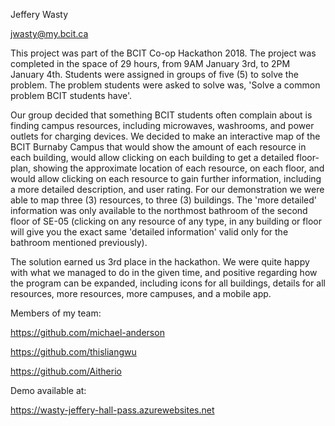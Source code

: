 Jeffery Wasty

jwasty@my.bcit.ca

This project was part of the BCIT Co-op Hackathon 2018. The project was completed in the space of 29 hours, from 9AM January 3rd, to 2PM January 4th. Students were assigned in groups of five (5) to solve the problem. The problem students were asked to solve was, 'Solve a common problem BCIT students have'. 

Our group decided that something BCIT students often complain about is finding campus resources, including microwaves, washrooms, and power outlets for charging devices. We decided to make an interactive map of the BCIT Burnaby Campus that would show the amount of each resource in each building, would allow clicking on each building to get a detailed floor-plan, showing the approximate location of each resource, on each floor, and would allow clicking on each resource to gain further information, including a more detailed description, and user rating. For our demonstration we were able to map three (3) resources, to three (3) buildings. The 'more detailed' information was only available to the northmost bathroom of the second floor of SE-05 (clicking on any resource of any type, in any building or floor will give you the exact same 'detailed information' valid only for the bathroom mentioned previously). 

The solution earned us 3rd place in the hackathon. We were quite happy with what we managed to do in the given time, and positive regarding how the program can be expanded, including icons for all buildings, details for all resources, more resources, more campuses, and a mobile app.

Members of my team:

https://github.com/michael-anderson

https://github.com/thisliangwu

https://github.com/Aitherio


Demo available at:

https://wasty-jeffery-hall-pass.azurewebsites.net
